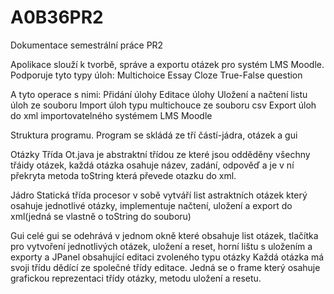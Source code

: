 A0B36PR2
========
Dokumentace semestrální práce PR2

Apolikace slouží k tvorbě, správe a exportu otázek pro systém LMS Moodle. 
Podporuje tyto typy úloh:
Multichoice
Essay
Cloze
True-False question

A tyto operace s nimi:
Přidání úlohy
Editace úlohy
Uložení a načtení listu úloh ze souboru
Import úloh typu multichouce ze souboru csv
Export úloh do xml importovatelného systémem LMS Moodle


Struktura programu.
Program se skládá ze tří částí-jádra, otázek a gui

Otázky
Třída Ot.java je abstraktní třídou ze které jsou odděděny všechny třáidy otázek, každá otázka osahuje název, zadání, odpověď a je v ní překryta metoda toString která převede otazku do xml.

Jádro
Statická třída procesor v sobě vytváří list astraktních otázek který osahuje jednotlivé otázky, implementuje načtení, uložení a export do xml(jedná se vlastně o toString do souboru)

Gui
celé gui se odehrává v jednom okně které obsahuje list otázek, tlačítka pro vytvoření jednotlivých otázek, uložení a reset, horní lištu s uložením a exporty a JPanel obsahující editaci zvoleného typu otázky
Každá otázka má svoji třídu dědící ze společné třídy editace. Jedná se o frame který osahuje grafickou reprezentaci třídy otázky, metodu uložení a resetu.

